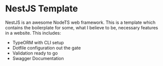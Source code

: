 # NestJS Template
NestJS is an awesome NodeTS web framework. This is a template which contains the boilerplate for some, what I believe to be, necessary features in a website. This includes:

- TypeORM with CLI setup
- Dotfile configuration out the gate
- Validation ready to go
- Swagger Documentation
